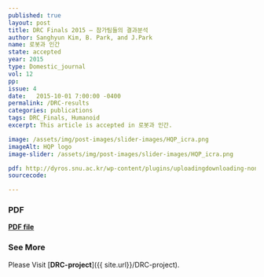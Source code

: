 ```yaml
---
published: true
layout: post
title: DRC Finals 2015 – 참가팀들의 결과분석 
author: Sanghyun Kim, B. Park, and J.Park
name: 로봇과 인간
state: accepted
year: 2015
type: Domestic_journal
vol: 12
pp:
issue: 4
date:   2015-10-01 7:00:00 -0400
permalink: /DRC-results
categories: publications
tags: DRC_Finals, Humanoid
excerpt: This article is accepted in 로봇과 인간.

image: /assets/img/post-images/slider-images/HQP_icra.png
imageAlt: HQP logo
image-slider: /assets/img/post-images/slider-images/HQP_icra.png

pdf: http://dyros.snu.ac.kr/wp-content/plugins/uploadingdownloading-non-latin-filename/download.php?id=2826
sourcecode: 

---
```


### PDF 
[**PDF file**](http://dyros.snu.ac.kr/wp-content/plugins/uploadingdownloading-non-latin-filename/download.php?id=2826)

### See More
Please Visit [**DRC-project**]({{ site.url}}/DRC-project).

